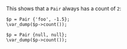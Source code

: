 This shows that a `Pair` always has a count of `2`:

```basic-usage.hack
$p = Pair {'foo', -1.5};
\var_dump($p->count());

$p = Pair {null, null};
\var_dump($p->count());
```
